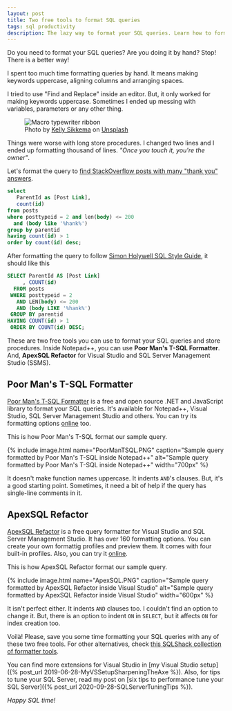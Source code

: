 ```yaml
---
layout: post
title: Two free tools to format SQL queries
tags: sql productivity
description: The lazy way to format your SQL queries. Learn how to format your SQL queries with two free tools
---
```


Do you need to format your SQL queries? Are you doing it by hand? Stop! There is a better way!

I spent too much time formatting queries by hand. It means making keywords uppercase, aligning columns and arranging spaces.

I tried to use "Find and Replace" inside an editor. But, it only worked for making keywords uppercase. Sometimes I ended up messing with variables, parameters or any other thing. 

<figure>
<img src="https://source.unsplash.com/-1_RZL8BGBM/800x400" alt="Macro typewriter ribbon" />

<figcaption><span>Photo by <a href="https://unsplash.com/@kellysikkema?utm_source=unsplash&amp;utm_medium=referral&amp;utm_content=creditCopyText">Kelly Sikkema</a> on <a href="https://unsplash.com/?utm_source=unsplash&amp;utm_medium=referral&amp;utm_content=creditCopyText">Unsplash</a></span></figcaption>
</figure>

Things were worse with long store procedures. I changed two lines and I ended up formatting thousand of lines. _"Once you touch it, you're the owner"_.

Let's format the query to [find StackOverflow posts with many "thank you" answers](https://data.stackexchange.com/stackoverflow/query/886/posts-with-many-thank-you-answers).

```sql
select
   ParentId as [Post Link],
   count(id)
from posts
where posttypeid = 2 and len(body) <= 200
  and (body like '%hank%')
group by parentid
having count(id) > 1
order by count(id) desc;
```

After formatting the query to follow [Simon Holywell SQL Style Guide](https://www.sqlstyle.guide/), it should like this

```sql
SELECT ParentId AS [Post Link]
     , COUNT(id)
  FROM posts
 WHERE posttypeid = 2
   AND LEN(body) <= 200
   AND (body LIKE '%hank%')
 GROUP BY parentid
HAVING COUNT(id) > 1
 ORDER BY COUNT(id) DESC;
```

These are two free tools you can use to format your SQL queries and store procedures. Inside Notepad++, you can use **Poor Man's T-SQL Formatter**. And, **ApexSQL Refactor** for Visual Studio and SQL Server Management Studio (SSMS).

## Poor Man's T-SQL Formatter

[Poor Man's T-SQL Formatter](https://github.com/TaoK/PoorMansTSqlFormatter) is a free and open source .NET and JavaScript library to format your SQL queries. It's available for Notepad++, Visual Studio, SQL Server Management Studio and others. You can try its formatting options [online](http://poorsql.com/) too.

This is how Poor Man's T-SQL format our sample query.

{% include image.html name="PoorManTSQL.PNG" caption="Sample query formatted by Poor Man's T-SQL inside Notepad++" alt="Sample query formatted by Poor Man's T-SQL inside Notepad++" width="700px" %}

It doesn't make function names uppercase. It indents `AND`'s clauses. But, it's a good starting point. Sometimes, it need a bit of help if the query has single-line comments in it.

## ApexSQL Refactor

[ApexSQL Refactor](https://www.apexsql.com/sql-tools-refactor.aspx) is a free query formatter for Visual Studio and SQL Server Management Studio. It has over 160 formatting options. You can create your own formattig profiles and preview them. It comes with four built-in profiles. Also, you can try it [online](https://sql-formatter.online/options/formatting).

This is how ApexSQL Refactor format our sample query.

{% include image.html name="ApexSQL.PNG" caption="Sample query formatted by ApexSQL Refactor inside Visual Studio" alt="Sample query formatted by ApexSQL Refactor inside Visual Studio" width="600px" %}

It isn't perfect either. It indents `AND` clauses too. I couldn't find an option to change it. But, there is an option to indent `ON` in `SELECT`, but it affects `ON` for index creation too.

Voilà! Please, save you some time formatting your SQL queries with any of these two free tools. For other alternatives, check [this SQLShack collection of formatter tools](https://www.sqlshack.com/sql-formatter-tools/).

You can find more extensions for Visual Studio in [my Visual Studio setup]({% post_url 2019-06-28-MyVSSetupSharpeningTheAxe %}). Also, for tips to tune your SQL Server, read my post on [six tips to performance tune your SQL Server]({% post_url 2020-09-28-SQLServerTuningTips %}).

_Happy SQL time!_